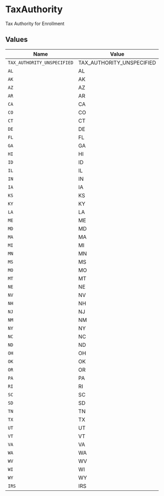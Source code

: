 # TaxAuthority

Tax Authority for Enrollment


## Values

| Name                        | Value                       |
| --------------------------- | --------------------------- |
| `TAX_AUTHORITY_UNSPECIFIED` | TAX_AUTHORITY_UNSPECIFIED   |
| `AL`                        | AL                          |
| `AK`                        | AK                          |
| `AZ`                        | AZ                          |
| `AR`                        | AR                          |
| `CA`                        | CA                          |
| `CO`                        | CO                          |
| `CT`                        | CT                          |
| `DE`                        | DE                          |
| `FL`                        | FL                          |
| `GA`                        | GA                          |
| `HI`                        | HI                          |
| `ID`                        | ID                          |
| `IL`                        | IL                          |
| `IN`                        | IN                          |
| `IA`                        | IA                          |
| `KS`                        | KS                          |
| `KY`                        | KY                          |
| `LA`                        | LA                          |
| `ME`                        | ME                          |
| `MD`                        | MD                          |
| `MA`                        | MA                          |
| `MI`                        | MI                          |
| `MN`                        | MN                          |
| `MS`                        | MS                          |
| `MO`                        | MO                          |
| `MT`                        | MT                          |
| `NE`                        | NE                          |
| `NV`                        | NV                          |
| `NH`                        | NH                          |
| `NJ`                        | NJ                          |
| `NM`                        | NM                          |
| `NY`                        | NY                          |
| `NC`                        | NC                          |
| `ND`                        | ND                          |
| `OH`                        | OH                          |
| `OK`                        | OK                          |
| `OR`                        | OR                          |
| `PA`                        | PA                          |
| `RI`                        | RI                          |
| `SC`                        | SC                          |
| `SD`                        | SD                          |
| `TN`                        | TN                          |
| `TX`                        | TX                          |
| `UT`                        | UT                          |
| `VT`                        | VT                          |
| `VA`                        | VA                          |
| `WA`                        | WA                          |
| `WV`                        | WV                          |
| `WI`                        | WI                          |
| `WY`                        | WY                          |
| `IRS`                       | IRS                         |